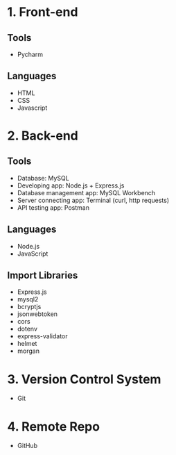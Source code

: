 # 1. Front-end
## Tools
- Pycharm

## Languages
- HTML
- CSS
- Javascript

# 2. Back-end
## Tools
- Database: MySQL
- Developing app: Node.js + Express.js
- Database management app: MySQL Workbench
- Server connecting app: Terminal (curl, http requests)
- API testing app: Postman

## Languages
- Node.js
- JavaScript

## Import Libraries
- Express.js
- mysql2
- bcryptjs
- jsonwebtoken
- cors
- dotenv
- express-validator
- helmet
- morgan

# 3. Version Control System
- Git

# 4. Remote Repo
- GitHub